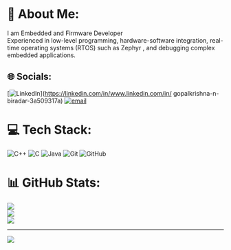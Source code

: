 # 💫 About Me:
I am Embedded and Firmware Developer<br>Experienced in low-level programming, hardware-software integration, real-time operating systems (RTOS) such as Zephyr , and debugging complex embedded applications.


## 🌐 Socials:
[![LinkedIn](https://img.shields.io/badge/LinkedIn-%230077B5.svg?logo=linkedin&logoColor=white)](https://linkedin.com/in/www.linkedin.com/in/ gopalkrishna-n-biradar-3a509317a) [![email](https://img.shields.io/badge/Email-D14836?logo=gmail&logoColor=white)](mailto:gopalnbiradar7@gmail.com) 

# 💻 Tech Stack:
![C++](https://img.shields.io/badge/c++-%2300599C.svg?style=for-the-badge&logo=c%2B%2B&logoColor=white) ![C](https://img.shields.io/badge/c-%2300599C.svg?style=for-the-badge&logo=c&logoColor=white) ![Java](https://img.shields.io/badge/java-%23ED8B00.svg?style=for-the-badge&logo=openjdk&logoColor=white) ![Git](https://img.shields.io/badge/git-%23F05033.svg?style=for-the-badge&logo=git&logoColor=white) ![GitHub](https://img.shields.io/badge/github-%23121011.svg?style=for-the-badge&logo=github&logoColor=white)
# 📊 GitHub Stats:
![](https://github-readme-stats.vercel.app/api?username=Gopalkrishnbiradar&theme=vue-dark&hide_border=false&include_all_commits=true&count_private=true)<br/>
![](https://nirzak-streak-stats.vercel.app/?user=Gopalkrishnbiradar&theme=vue-dark&hide_border=false)<br/>
![](https://github-readme-stats.vercel.app/api/top-langs/?username=Gopalkrishnbiradar&theme=vue-dark&hide_border=false&include_all_commits=true&count_private=true&layout=compact)

---
[![](https://visitcount.itsvg.in/api?id=Gopalkrishnbiradar&icon=0&color=3)](https://visitcount.itsvg.in)

<!-- Proudly created with GPRM ( https://gprm.itsvg.in ) -->
